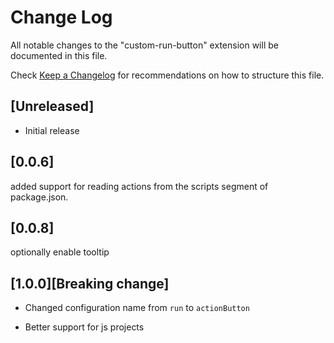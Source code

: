 # Change Log

All notable changes to the "custom-run-button" extension will be documented in this file.

Check [Keep a Changelog](http://keepachangelog.com/) for recommendations on how to structure this file.

## [Unreleased]

- Initial release

## [0.0.6]

added support for reading actions from the scripts segment of package.json.

## [0.0.8]

optionally enable tooltip

## [1.0.0][Breaking change]

- Changed configuration name from `run` to `actionButton`

- Better support for js projects